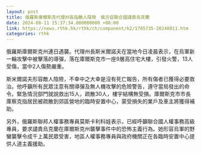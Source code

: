 ```yaml
---
layout: post
title: 俄羅斯庫爾斯克代理州長指敵人陰險　俄方促聯合國譴責烏克蘭
date: 2024-08-11 15:37:34.000000000 +08:00
link: https://news.rthk.hk/rthk/ch/component/k2/1765735-20240811.htm
categories: rthk
---
```


俄羅斯庫爾斯克州連日遇襲。代理州長斯米爾諾夫在當地今日凌晨表示，在烏軍新一輪攻擊中被擊落的導彈，落在庫爾斯克市一座9層高住宅大樓，引發火警，13人受傷，當中2人傷勢嚴重。

斯米爾諾夫形容敵人陰險，不幸中之大幸是沒有死亡報告，所有傷者已獲得必要救治。他呼籲所有民眾注意有關導彈及無人機攻擊的危險警告，遵守當局發出的命令。緊急情況部門就說救出15人，疏散30人，樓宇結構無受損。庫爾斯克市市長庫察克指居民被疏散到郊區營地的臨時安置中心，蒙受損失的業戶及車主將獲得補助。

另外，俄羅斯聯邦人權事務專員莫斯卡利科娃表示，已經呼籲聯合國人權事務高級專員，要求譴責烏克蘭在庫爾斯克州襲擊事件中的恐怖主義行為。她形容烏軍的野蠻襲擊令成千上萬民眾受害，地區人權事務專員與政府機關正在各臨時安置中心提供人道主義援助。
